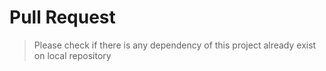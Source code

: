 # Pull Request
> Please check if there is any dependency of this project already exist on local repository
